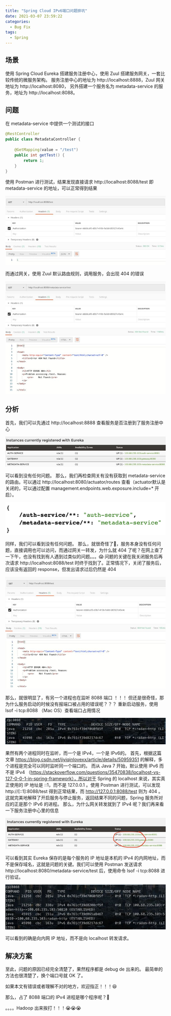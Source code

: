 ```yaml
---
title: "Spring Cloud IPv6端口问题排坑"
date: 2021-03-07 23:59:22
categories:
  - Bug Fix
tags:
  - Spring
---
```


## 场景
使用 Spring Cloud Eureka 搭建服务注册中心，使用 Zuul 搭建服务网关，一套比较传统的微服务架构。
服务注册中心的地址为 http://localhost:8888，Zuul 网关地址为 http://localhost:8080， 另外搭建一个服务名为 metadata-service 的服务，地址为 http://localhost:8088。
## 问题
在 metadata-service 中提供一个测试的接口
```Java
@RestController
public class MetadataController {
​
    @GetMapping(value = "/test")
    public int getTest() {
        return 1;
    }
}
```
使用 Postman 进行测试，结果发现直接请求 http://localhost:8088/test 即 metadata-service 的地址，可以正常得到结果

![](./1.jpg)

而通过网关，使用 Zuul 默认路由规则，调用服务，会出现 404 的错误

![](./2.jpg)

## 分析
首先，我们可以先通过 http://localhost:8888 查看服务是否注册到了服务注册中心

![](./3.jpg)

可以看到没有任何问题。
那么，我们再检查网关有没有获取到 metadata-service 的路由。可以通过 http://localhost:8080/actuator/routes 查看（actuator默认是关闭的，可以通过配置 management.endpoints.web.exposure.include=* 开启）。

![](./4.jpg)

同样，我们可以看到没有任何问题。
那么，就很奇怪了🤨，服务本身没有任何问题，直接调用也可以访问，而通过网关一转发，为什么就 404 了呢？在网上查了一下午，也没有找到有人遇到过类似的问题。。。😱
问题的关键在我关闭服务后再次请求 http://localhost:8088/test 时终于找到了。正常情况下，关闭了服务后，应该没有返回的 response，但发出请求过后仍然是 404

![](./5.jpg)

那么，就很明显了，有另一个进程也在监听 8088 端口 ！！！
但还是很奇怪，那为什么服务启动的时候没有报端口被占用的错误呢？？？
重新启动服务，使用 lsof -i tcp:8088 （Mac OS）查看端口占用情况

![](./6.jpg)

果然有两个进程同时在监听，而一个是 IPv4，一个是 IPv6的。
首先，根据这篇文章 https://blog.csdn.net/jiyiqinlovexx/article/details/50959351 的解释，多个进程是完全可以同时监听同一个端口的。
而从 Java 7 开始，默认使用 IPv6 而不是 IPv4 （https://stackoverflow.com/questions/35470838/localhost-vs-127-0-0-1-in-spring-framework），所以对于 Spring 的 localhost 来说，其实真正使用的 IP 地址是 ::1，而不是 127.0.0.1 。使用 Postman 进行测试，可以发现 http://[::1]:8088/test 得到正常结果，而 http://127.0.0.1:8088/test 则为 404 。这就完美地解释了开启服务与停止服务，返回结果不同的问题，Spring 服务所对应的正是那个 IPv6 的进程。
那么，为什么网关转发就到了 IPv4 呢？我们再来看一下服务注册中心里的信息

![](./7.jpg)

可以看到其实 Eureka 保存的是每个服务的 IP 地址是本机的 IPv4 的内网地址，而不是保存域名，这就是问题的关键。我们可以使用 Postman 发送请求  http://localhost:8080/metadata-service/test 后，使用命令 lsof -i tcp:8088 进行验证。

![](./8.jpg)

可以看到的确是向内网 IP 地址，而不是向 localhost 转发请求。
## 解决方案
至此，问题的原因已经完全清楚了，果然程序都是 debug de 出来的。
最简单的方法也很清楚了，换个端口号就 OK 了。

如果本文有错误或者理解不对的地方，欢迎指正！！！😆

那么，占了 8088 端口的 IPv4 进程是哪个程序呢？🤨







。。。。Hadoop 出来挨打！！！😭😭😭